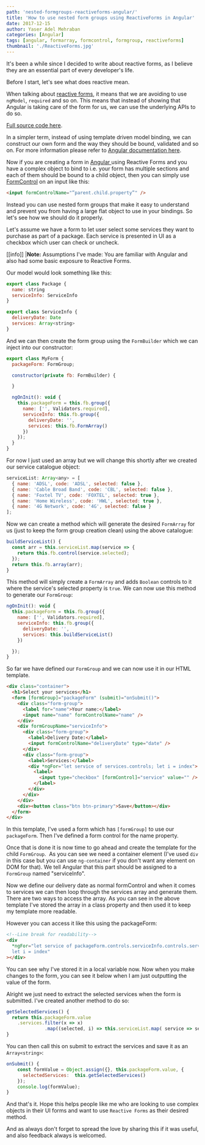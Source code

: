 ```yaml
---
path: 'nested-formgroups-reactiveforms-angular/'
title: 'How to use nested form groups using ReactiveForms in Angular'
date: 2017-12-15
author: Yaser Adel Mehraban
categories: [Angular]
tags: [angular, formarray, formcontrol, formgroup, reactiveforms]
thumbnail: './ReactiveForms.jpg'
---
```


It's been a while since I decided to write about reactive forms, as I believe they are an essential part of every developer's life.

<!--more-->

Before I start, let's see what does reactive mean.

When talking about [reactive forms](https://angular.io/guide/reactive-forms), it means that we are avoiding to use `ngModel`, `required` and so on. This means that instead of showing that Angular is taking care of the form for us, we can use the underlying APIs to do so.

[Full source code here](https://github.com/yashints/NestedFormGroupsAngular).

In a simpler term, instead of using template driven model binding, we can construct our own form and the way they should be bound, validated and so on. For more information please refer to [Angular documentation here](https://angular.io/guide/reactive-forms).

Now if you are creating a form in [Angular ](https://angular.io/) using Reactive Forms and you have a complex object to bind to i.e. your form has multiple sections and each of them should be bound to a child object, then you can simply use [FormControl](https://angular.io/api/forms/FormControl#formcontrol) on an input like this:

```html
<input formControlName="”parent.child.property”" />
```

Instead you can use nested form groups that make it easy to understand and prevent you from having a large flat object to use in your bindings. So let's see how we should do it properly.

Let's assume we have a form to let user select some services they want to purchase as part of a package. Each service is presented in UI as a checkbox which user can check or uncheck.

[[info]]
|**Note:** Assumptions I've made: You are familiar with Angular and also had some basic exposure to Reactive Forms.

Our model would look something like this:

```javascript
export class Package {
  name: string
  serviceInfo: ServiceInfo
}

export class ServiceInfo {
  deliveryDate: Date
  services: Array<string>
}
```

And we can then create the form group using the `FormBuilder` which we can inject into our constructor:

```javascript
export class MyForm {
  packageForm: FormGroup;

  constructor(private fb: FormBuilder) {

  }

  ngOnInit(): void {
    this.packageForm = this.fb.group({
      name: ['', Validators.required],
      serviceInfo: this.fb.group({
        deliveryDate: '',
        services: this.fb.FormArray()
      })
    });
  }
}
```

For now I just used an array but we will change this shortly after we created our service catalogue object:

```javascript
serviceList: Array<any> = [
  { name: 'ADSL', code: 'ADSL', selected: false },
  { name: 'Cable Broad Band', code: 'CBL', selected: false },
  { name: 'Foxtel TV', code: 'FOXTEL', selected: true },
  { name: 'Home Wireless', code: 'HWL', selected: true },
  { name: '4G Network', code: '4G', selected: false }
];
```

Now we can create a method which will generate the desired `FormArray` for us (just to keep the form group creation clean) using the above catalogue:

```javascript
buildServiceList() {
  const arr = this.serviceList.map(service => {
    return this.fb.control(service.selected);
  });
  return this.fb.array(arr);
}
```

This method will simply create a `FormArray` and adds `Boolean` controls to it where the service's selected property is `true`. We can now use this method to generate our `FormGroup`:

```javascript
ngOnInit(): void {
  this.packageForm = this.fb.group({
    name: ['', Validators.required],
    serviceInfo: this.fb.group({
      deliveryDate: '',
      services: this.buildServiceList()
    })

  });
}
```

So far we have defined our `FormGroup` and we can now use it in our HTML template.

```html
<div class="container">
  <h1>Select your services</h1>
  <form [formGroup]="packageForm" (submit)="onSubmit()">
    <div class="form-group">
      <label for="name">Your name:</label>
      <input name="name" formControlName="name" />
    </div>
    <div formGroupName="serviceInfo">
      <div class="form-group">
        <label>Delivery Date:</label>
        <input formControlName="deliveryDate" type="date" />
      </div>
      <div class="form-group">
        <label>Services:</label>
        <div *ngFor="let service of services.controls; let i = index">
          <label>
            <input type="checkbox" [formControl]="service" value="" />
          </label>
        </div>
      </div>
    </div>
    <div><button class="btn btn-primary">Save</button></div>
  </form>
</div>
```

In this template, I've used a form which has `[formGroup]` to use our `packageForm`. Then I've defined a form control for the name property.

Once that is done it is now time to go ahead and create the template for the child `FormGroup`.  As you can see we need a container element (I've used `div` in this case but you can use `ng-container` if you don't want any element on DOM for that). We tell Angular that this part should be assigned to a `FormGroup` named "serviceInfo".

Now we define our delivery date as normal formControl and when it comes to services we can then loop through the services array and generate them. There are two ways to access the array. As you can see in the above template I've stored the array in a class property and then used it to keep my template more readable.

However you can access it like this using the packageForm:

```html
<!--Line break for readability-->
<div
  *ngFor="let service of packageForm.controls.serviceInfo.controls.services.controls; 
  let i = index"
></div>
```

You can see why I've stored it in a local variable now. Now when you make changes to the form, you can see it below when I am just outputting the value of the form.

Alright we just need to extract the selected services when the form is submitted. I've created another method to do so:

```javascript
getSelectedServices() {
  return this.packageForm.value
    .services.filter(x => x)
              .map((selected, i) => this.serviceList.map( service => service.code ));
}
```

You can then call this on submit to extract the services and save it as an `Array<string>`:

```javascript
onSubmit() {
    const formValue = Object.assign({}, this.packageForm.value, {
      selectedServices:  this.getSelectedServices()
    });
    console.log(formValue);
}
```

And that's it. Hope this helps people like me who are looking to use complex objects in their UI forms and want to use `Reactive Forms` as their desired method.

And as always don't forget to spread the love by sharing this if it was useful, and also feedback always is welcomed.
